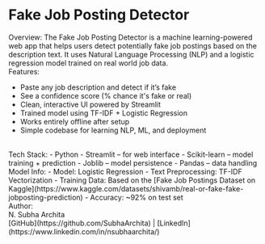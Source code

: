 # Fake Job Posting Detector

Overview:
  The Fake Job Posting Detector is a machine learning-powered web app that helps users detect potentially fake job postings based on the description text. It uses Natural Language Processing (NLP) and a logistic      regression model trained on real world job data.
<br>
Features:
  - Paste any job description and detect if it’s fake
  -  See a confidence score (% chance it's fake or real)
  -  Clean, interactive UI powered by Streamlit
  -  Trained model using TF-IDF + Logistic Regression
  -  Works entirely offline after setup
  -  Simple codebase for learning NLP, ML, and deployment
<br>
Tech Stack:
 -  Python
 -  Streamlit – for web interface
 -  Scikit-learn – model training + prediction
 -  Joblib – model persistence
 -  Pandas – data handling
<br>
Model Info:
  - Model: Logistic Regression
  - Text Preprocessing: TF-IDF Vectorization
  - Training Data: Based on the [Fake Job Postings Dataset on Kaggle](https://www.kaggle.com/datasets/shivamb/real-or-fake-fake-jobposting-prediction)
  - Accuracy: ~92% on test set
<br>
Author:
<br>
  N. Subha Archita
<br>
  [GitHub](https://github.com/SubhaArchita) | [LinkedIn](https://www.linkedin.com/in/nsubhaarchita/)
